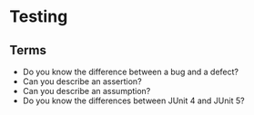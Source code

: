 # Testing

## Terms

- Do you know the difference between a bug and a defect?
- Can you describe an assertion?
- Can you describe an assumption?
- Do you know the differences between JUnit 4 and JUnit 5?
